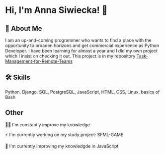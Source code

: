 # Hi, I'm Anna Siwiecka! 👋


## 🚀 About Me
I am an up-and-coming programmer who wants to find a place with the opportunity to broaden horizons and
get commercial experience as Python Developer. I have been learning for almost a year and I did my own project which I insist on checking it out. This project is in my repository [Task-Management-for-Remote-Teams](https://github.com/annasiwiecka/Task-Management-for-Remote-Teams)

## 🛠 Skills
Python, Django, SQL, PostgreSQL, JavaScript, HTML, CSS, Linux, basics of Bash


## Other 

👩‍💻 I'm constantly improve my knowledge

⚡️ I'm currently working on my study project: SFML-GAME

🧠 I'm currently improving my knowledgde in JavaScript


